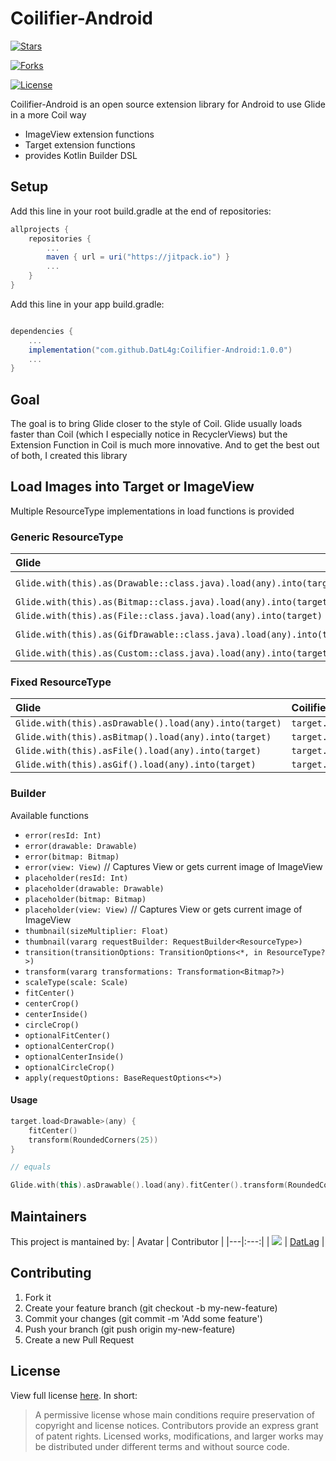 # Coilifier-Android

[![Stars](https://img.shields.io/github/stars/DATL4G/Coilifier-Android.svg)](https://github.com/DATL4G/Coilifier-Android)

[![Forks](https://img.shields.io/github/forks/DATL4G/Coilifier-Android.svg)](https://github.com/DATL4G/Coilifier-Android)

[![License](https://img.shields.io/github/license/DATL4G/Coilifier-Android.svg)](https://github.com/DATL4G/Coilifier-Android)

Coilifier-Android is an open source extension library for Android to use Glide in a more Coil way
* ImageView extension functions
* Target extension functions
* provides Kotlin Builder DSL

## Setup
Add this line in your root build.gradle at the end of repositories:

```gradle
allprojects {
    repositories {
        ...
        maven { url = uri("https://jitpack.io") }
        ...
    }
}
```
Add this line in your app build.gradle:
```gradle

dependencies {
    ...
    implementation("com.github.DatL4g:Coilifier-Android:1.0.0")
    ...
}
```

## Goal
The goal is to bring Glide closer to the style of Coil.
Glide usually loads faster than Coil (which I especially notice in RecyclerViews) but the Extension Function in Coil is much more innovative.
And to get the best out of both, I created this library

## Load Images into Target or ImageView
Multiple ResourceType implementations in load functions is provided

### Generic ResourceType
| Glide                                                                | Coilifier                      |
|:-------------------------------------------------------------------- |:------------------------------ |
|`Glide.with(this).as(Drawable::class.java).load(any).into(target)`    |`target.load<Drawable>(any)`    |
|`Glide.with(this).as(Bitmap::class.java).load(any).into(target)`      |`target.load<Bitmap>(any)`      |
|`Glide.with(this).as(File::class.java).load(any).into(target)`        |`target.load<File>(any)`        |
|`Glide.with(this).as(GifDrawable::class.java).load(any).into(target)` |`target.load<GifDrawable>(any)` |
|`Glide.with(this).as(Custom::class.java).load(any).into(target)`      |`target.load<Custom>(any)`      |

### Fixed ResourceType
| Glide                                                 | Coilifier                 |
|:----------------------------------------------------- |:------------------------- |
|`Glide.with(this).asDrawable().load(any).into(target)` |`target.loadDrawable(any)` |
|`Glide.with(this).asBitmap().load(any).into(target)`   |`target.loadBitmap(any)`   |
|`Glide.with(this).asFile().load(any).into(target)`     |`target.loadFile(any)`     |
|`Glide.with(this).asGif().load(any).into(target)`      |`target.loadGif(any)`      |

### Builder
Available functions
* `error(resId: Int)`
* `error(drawable: Drawable)`
* `error(bitmap: Bitmap)`
* `error(view: View)` // Captures View or gets current image of ImageView
* `placeholder(resId: Int)`
* `placeholder(drawable: Drawable)`
* `placeholder(bitmap: Bitmap)`
* `placeholder(view: View)` // Captures View or gets current image of ImageView
* `thumbnail(sizeMultiplier: Float)`
* `thumbnail(vararg requestBuilder: RequestBuilder<ResourceType>)`
* `transition(transitionOptions: TransitionOptions<*, in ResourceType?>)`
* `transform(vararg transformations: Transformation<Bitmap?>)`
* `scaleType(scale: Scale)`
* `fitCenter()`
* `centerCrop()`
* `centerInside()`
* `circleCrop()`
* `optionalFitCenter()`
* `optionalCenterCrop()`
* `optionalCenterInside()`
* `optionalCircleCrop()`
* `apply(requestOptions: BaseRequestOptions<*>)`

#### Usage
```kotlin
target.load<Drawable>(any) {
    fitCenter()
    transform(RoundedCorners(25))
}

// equals

Glide.with(this).asDrawable().load(any).fitCenter().transform(RoundedCorners(25)).into(target)
```

## Maintainers
This project is mantained by:
| Avatar | Contributor |
|---|:---:|
| [![](https://avatars3.githubusercontent.com/u/46448715?s=50&v=4)](http://github.com/DatL4g) | [DatLag](http://github.com/DatL4g) |

## Contributing

1. Fork it
2. Create your feature branch (git checkout -b my-new-feature)
3. Commit your changes (git commit -m 'Add some feature')
5. Push your branch (git push origin my-new-feature)
6. Create a new Pull Request

## License

View full license [here](LICENSE). In short:

> A permissive license whose main conditions require preservation of copyright and license notices. Contributors provide an express grant of patent rights. Licensed works, modifications, and larger works may be distributed under different terms and without source code.
